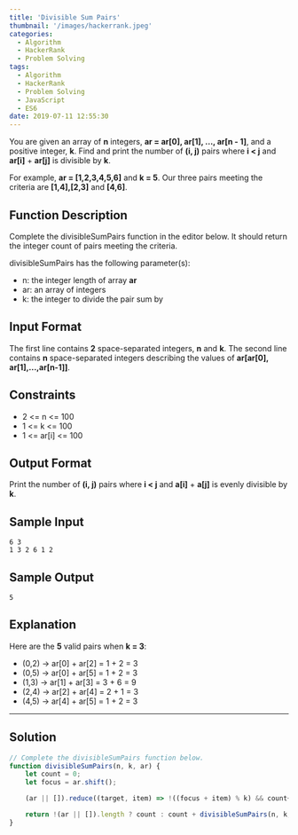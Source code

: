 ```yaml
---
title: 'Divisible Sum Pairs'
thumbnail: '/images/hackerrank.jpeg'
categories:
  - Algorithm
  - HackerRank
  - Problem Solving
tags:
  - Algorithm
  - HackerRank
  - Problem Solving
  - JavaScript
  - ES6
date: 2019-07-11 12:55:30
---
```


You are given an array of **n** integers, **ar = ar[0], ar[1], ..., ar[n - 1]**, and a positive integer, **k**. Find and print the number of **(i, j)** pairs where **i < j** and **ar[i]** + **ar[j]** is divisible by **k**.

For example, **ar = [1,2,3,4,5,6]** and **k = 5**. Our three pairs meeting the criteria are **[1,4],[2,3]** and **[4,6]**.

<!-- more -->

## Function Description

Complete the divisibleSumPairs function in the editor below. It should return the integer count of pairs meeting the criteria.

divisibleSumPairs has the following parameter(s):

- n: the integer length of array **ar**
- ar: an array of integers
- k: the integer to divide the pair sum by


## Input Format

The first line contains **2** space-separated integers, **n** and **k**. 
The second line contains **n** space-separated integers describing the values of **ar[ar[0], ar[1],...,ar[n-1]]**.

## Constraints 

- 2 <= n <= 100
- 1 <= k <= 100
- 1 <= ar[i] <= 100

## Output Format

Print the number of **(i, j)** pairs where **i < j** and **a[i]** + **a[j]** is evenly divisible by **k**.

## Sample Input

```
6 3
1 3 2 6 1 2
```

## Sample Output

```
5
```

## Explanation
   
Here are the **5** valid pairs when **k = 3**:

- (0,2) -> ar[0] + ar[2] = 1 + 2 = 3
- (0,5) -> ar[0] + ar[5] = 1 + 2 = 3
- (1,3) -> ar[1] + ar[3] = 3 + 6 = 9
- (2,4) -> ar[2] + ar[4] = 2 + 1 = 3
- (4,5) -> ar[4] + ar[5] = 1 + 2 = 3

---

## Solution

```javascript
// Complete the divisibleSumPairs function below.
function divisibleSumPairs(n, k, ar) {
    let count = 0;
    let focus = ar.shift();

    (ar || []).reduce((target, item) => !((focus + item) % k) && count++, 0);

    return !(ar || []).length ? count : count + divisibleSumPairs(n, k, ar);
}
```
